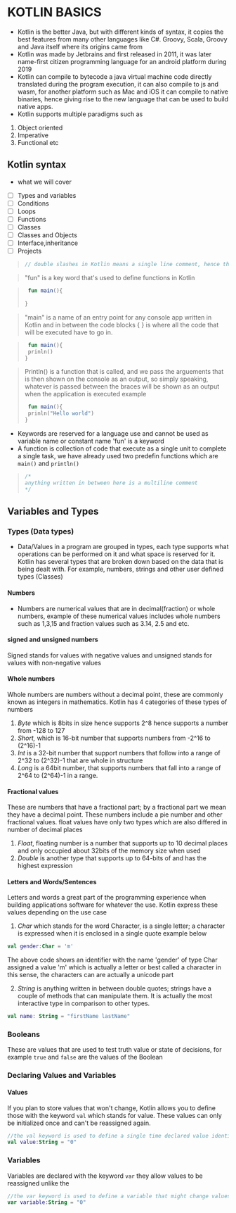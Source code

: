 #   KOTLIN BASICS
- Kotlin is the better Java, but with different kinds of syntax, it copies the best features from many other languages like C#. Groovy, Scala, Groovy and Java itself where its origins came from
- Kotlin was made by Jetbrains and first released in 2011, it was later name-first citizen programming language for an android platform during 2019
- Kotlin can compile to bytecode a java virtual machine code directly translated during the program execution, it can also compile to js and wasm, for another platform such as Mac and iOS it can compile to native binaries, hence giving rise to the new language that can be used to build native apps.
- Kotlin supports multiple paradigms such as 
1. Object oriented
2. Imperative
3. Functional etc

## Kotlin syntax

- what we will cover

- [ ] Types and variables
- [ ] Conditions
- [ ] Loops
- [ ] Functions
- [ ] Classes
- [ ] Classes and Objects
- [ ] Interface,inheritance
- [ ] Projects

>   ```kotlin
> // double slashes in Kotlin means a single line comment, hence this whole line wont be read by the compiler

> "fun" is a key word that's used to define functions in Kotlin

>   ```kotlin
>    fun main(){
>    
>   }


>"main" is a name of an entry point for any console app written in Kotlin and in between the code blocks { } is where all the code that will be executed have to go in.

>   ```kotlin
>    fun main(){
>    prinln()
>   }
>   

> Println() is a function that is called, and we pass the arguements that is then shown on the console as an output, so simply speaking, whatever is passed between the braces will be shown as an output when the application is executed example
> 
>   ```kotlin
>    fun main(){
>    prinln("Hello world")
>   }
- Keywords are reserved for a language use and cannot be used as variable name or constant name 'fun' is a keyword
- A function is collection of code that execute as a single unit to complete a single task, we have already used two predefin functions which are `main()` and `println()`
>```kotlin
> /*
> anything written in between here is a multiline comment
> */

## Variables and Types
### Types (Data types)
- Data/Values in a program are grouped in types, each type supports what operations can be performed on it and what space is reserved for it. Kotlin has several types that are broken down based on the data that is being dealt with. For example, numbers, strings and other user defined types (Classes)

#### Numbers

- Numbers are numerical values that are in decimal(fraction) or whole numbers, example of these numerical values includes whole numbers such as 1,3,15 and fraction values such as 3.14, 2.5 and etc.

#### signed and unsigned numbers
Signed stands for values with negative values and unsigned stands for values with non-negative values

#### Whole numbers

Whole numbers are numbers without a decimal point, these are commonly known as integers in mathematics. Kotlin has 4 categories of these types of numbers
1. *Byte* which is 8bits in size hence supports 2^8 hence supports a number from -128 to 127
2. *Short,* which is 16-bit number that supports numbers from -2^16 to (2^16)-1
3. *Int* is a 32-bit number that support numbers that follow into a range of 2^32 to (2^32)-1 that are whole in structure
4. *Long* is a 64bit number, that supports numbers that fall into a range of 2^64 to (2^64)-1 in a range.

#### Fractional values
These are numbers that have a fractional part; by a fractional part we mean they have a decimal point. These numbers include a pie number and other fractional values. float values have only two types which are also differed in number of decimal places

1. *Float*, floating number is a number that supports up to 10 decimal places and only occupied about 32bits of the memory size when used
2. *Double* is another type that supports up to 64-bits of and has the highest expression

#### Letters and Words/Sentences

Letters and words a great part of the programming experience when building applications software for whatever the use. Kotlin express these values depending on the use case

1. *Char* which stands for the word Character, is a single letter; a character is expressed when it is enclosed in a single quote example below
```kotlin
val gender:Char = 'm'
```
The above code shows an identifier with the name 'gender' of type Char assigned a value 'm' which is actually a letter or best called a character in this sense, the characters can are actually a unicode part

2. *String* is anything written in between double quotes; strings have a couple of methods that can manipulate them. It is actually the most interactive type in comparison to other types.
```kotlin
val name: String = "firstName lastName" 
```

### Booleans

These are values that are used to test truth value or state of decisions, for example `true` and `false` are the values of the Boolean

### Declaring Values and Variables

#### Values
If you plan to store values that won't change, Kotlin allows you to define those with the keyword `val` which stands for value. These values can only be initialized once and can't be reassigned again.
```kotlin
//the val keyword is used to define a single time declared value identifier store
val value:String = "0"
```

### Variables
Variables are declared with the keyword `var` they allow values to be reassigned unlike the 

```kotlin
//the var keyword is used to define a variable that might change values during program execution, the identifier variable will be assigned multiple value throughout the program life
var variable:String = "0"
```